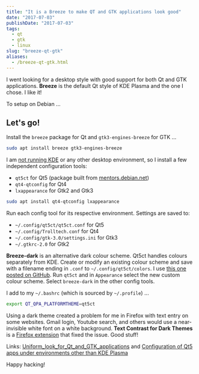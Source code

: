 ```yaml
---
title: "It is a Breeze to make QT and GTK applications look good"
date: "2017-07-03"
publishDate: "2017-07-03"
tags:
  - qt
  - gtk
  - linux
slug: "breeze-qt-gtk"
aliases:
  - /breeze-qt-gtk.html
---
```


I went looking for a desktop style with good support for both Qt and GTK applications. **Breeze** is the default Qt style of KDE Plasma and the one I chose. I like it!

To setup on Debian ...

## Let's go!

Install the `breeze` package for Qt and `gtk3-engines-breeze` for GTK ...

```bash
sudo apt install breeze gtk3-engines-breeze
```

I am [not running KDE](http://www.circuidipity.com/i3-tiling-window-manager) or any other desktop environment, so I install a few independent configuration tools:

* `qt5ct` for Qt5 (package built from [mentors.debian.net](http://www.circuidipity.com/build-qt5ct.html))
* `qt4-qtconfig` for Qt4
* `lxappearance` for Gtk2 and Gtk3

```bash
sudo apt install qt4-qtconfig lxappearance
```

Run each config tool for its respective environment. Settings are saved to:

* `~/.config/qt5ct/qt5ct.conf` for Qt5
* `~/.config/Trolltech.conf` for Qt4
* `~/.config/gtk-3.0/settings.ini` for Gtk3
* `~/.gtkrc-2.0` for Gtk2

**Breeze-dark** is an alternative dark colour scheme. Qt5ct handles colours separately from KDE. Create or modify an existing colour scheme and save with a filename ending in `.conf` to `~/.config/qt5ct/colors`. I use [this one posted on GitHub](https://github.com/wicast/dotfiles/blob/master/qt5ct/.config/qt5ct/colors/BreezeDark.conf). Run `qt5ct` and in `Appearance` select the new custom colour scheme. Select `breeze-dark` in the other config tools.

I add to my `~/.bashrc` (which is sourced by `~/.profile`) ...

```bash
export QT_QPA_PLATFORMTHEME=qt5ct
```

Using a dark theme created a problem for me in Firefox with text entry on some websites. Gmail login, Youtube search, and others would use a near-invisible white font on a white background. **Text Contrast for Dark Themes** is a [Firefox extension](https://addons.mozilla.org/en-US/firefox/addon/text-contrast-for-dark-themes) that fixed the issue. Good stuff!

Links: [Uniform_look_for_Qt_and_GTK_applications](https://wiki.archlinux.org/index.php/Uniform_look_for_Qt_and_GTK_applications) and [Configuration of Qt5 apps under environments other than KDE Plasma](https://wiki.archlinux.org/index.php/Qt#Configuration_of_Qt5_apps_under_environments_other_than_KDE_Plasma)

Happy hacking!
